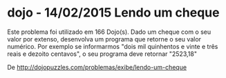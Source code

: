# dojo - 14/02/2015 Lendo um cheque

Este problema foi utilizado em 166 Dojo(s).
Dado um cheque com o seu valor por extenso, desenvolva um programa que retorne o seu valor numérico.
Por exemplo se informarmos "dois mil quinhentos e vinte e três reais e dezoito centavos", o seu programa deve retornar "2523,18"

De http://dojopuzzles.com/problemas/exibe/lendo-um-cheque

